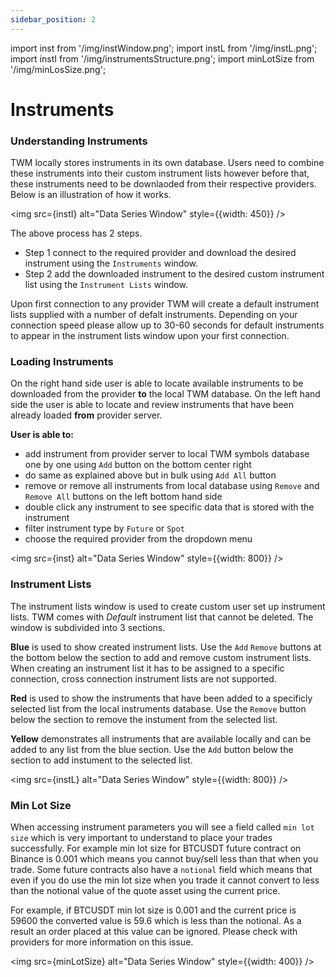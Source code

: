```yaml
---
sidebar_position: 2
---
```


import inst from '/img/instWindow.png';
import instL from '/img/instL.png';
import instI from '/img/instrumentsStructure.png';
import minLotSize from '/img/minLosSize.png';


# Instruments

### Understanding Instruments

TWM locally stores instruments in its own database. Users need to combine these instruments into their custom instrument lists however before that, these instruments need to be downlaoded from their respective providers. Below is an illustration of how it works.


<img src={instI} alt="Data Series Window" style={{width: 450}} />

The above process has 2 steps.
- Step 1 connect to the required provider and download the desired instrument using the `Instruments` window.
- Step 2 add the downloaded instrument to the desired custom instrument list using the `Instrument Lists` window.

Upon first connection to any provider TWM will create a default instrument lists supplied with a number of defalt instruments. Depending on your connection speed please allow up to 30-60 seconds for default instruments to appear in the instrument lists window upon your first connection.

### Loading Instruments

On the right hand side user is able to locate available instruments to be downloaded from the provider **to** the local TWM database. On the left hand side the user is able to locate and review instruments that have been already loaded **from** provider server. 

**User is able to:**
- add instrument from provider server to local TWM symbols database one by one using `Add` button on the bottom center right
- do same as explained above but in bulk using `Add All` button
- remove or remove all instruments from local database using `Remove` and `Remove All` buttons on the left bottom hand side
- double click any instrument to see specific data that is stored with the instrument
- filter instrument type by `Future` or `Spot`
- choose the required provider from the dropdown menu


<img src={inst} alt="Data Series Window" style={{width: 800}} />

### Instrument Lists

The instrument lists window is used to create custom user set up instrument lists. TWM comes with _Default_ instrument list that cannot be deleted. The window is subdivided into 3 sections.

**Blue** is used to show created instrument lists. Use the `Add` `Remove` buttons at the bottom below the section to add and remove custom instrument lists. When creating an instrument list it has to be assigned to a specific connection, cross connection instrument lists are not supported.

**Red**  is used to show the instruments that have been added to a specificly selected list from the local instruments database. Use the `Remove` button below the section to remove the instument from the selected list.

**Yellow**  demonstrates all instruments that are available locally and can be added to any list from the blue section. Use the `Add` button below the section to add instument to the selected list.

<img src={instL} alt="Data Series Window" style={{width: 800}} />

### Min Lot Size

When accessing instrument parameters you will see a field called `min lot size` which is very important to understand to place your trades successfully. For example min lot size for BTCUSDT future contract on Binance is 0.001 which means you cannot buy/sell less than that when you trade. Some future contracts also have a `notional` field which means that even if you do use the min lot size when you trade it cannot convert to less than the notional value of the quote asset using the current price. 

For example, if BTCUSDT min lot size is 0.001 and the current price is 59600 the converted value is 59.6 which is less than the notional. As a result an order placed at this value can be ignored. Please check with providers for more information on this issue.

<img src={minLotSize} alt="Data Series Window" style={{width: 400}} />